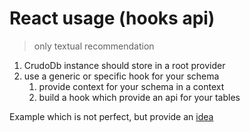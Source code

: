 # React usage (hooks api)

> only textual recommendation
 
1. CrudoDb instance should store in a root provider
2. use a generic or specific hook for your schema
   1. provide context for your schema in a context
   2. build a hook which provide an api for your tables

Example which is not perfect, but provide an [idea](https://codesandbox.io/s/react-with-crudodb-2-jvqn4)
